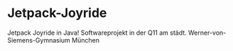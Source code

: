 # Jetpack-Joyride
Jetpack Joyride in Java! Softwareprojekt in der Q11 am städt. Werner-von-Siemens-Gymnasium München

